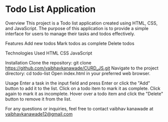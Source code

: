  # Todo List Application



Overview
This project is a Todo list application created using HTML, CSS, and JavaScript. 
The purpose of this application is to provide a simple interface for users to manage their tasks and todos effectively.

Features
Add new todos
Mark todos as complete
Delete todos


Technologies Used
HTML
CSS
JavaScript

Installation
Clone the repository: git clone https://github.com/vaibhavkanawade/CURD_JS.git
Navigate to the project directory: cd todo-list
Open index.html in your preferred web browser.

Usage
Enter a task in the input field and press Enter or click the "Add" button to add it to the list.
Click on a todo item to mark it as complete. Click again to mark it as incomplete.
Hover over a todo item and click the "Delete" button to remove it from the list.

For any questions or inquiries, feel free to contact vaibhav kanawade at vaibhavkanawade12@gmail.com
